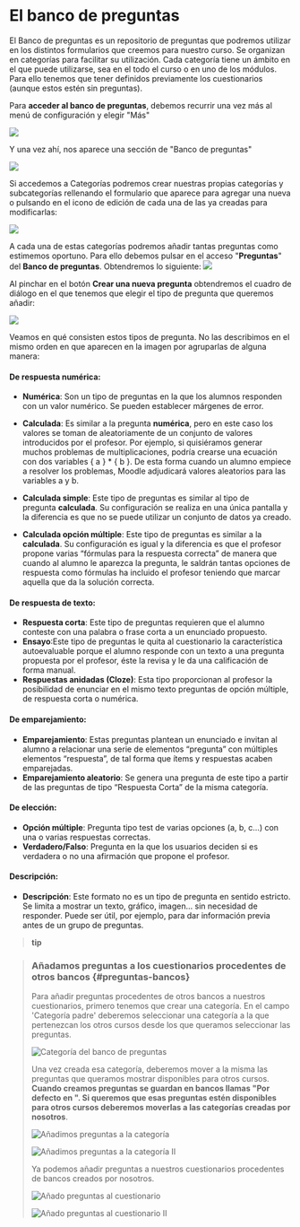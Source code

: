 
# El banco de preguntas

El Banco de preguntas es un repositorio de preguntas que podremos utilizar en los distintos formularios que creemos para nuestro curso. Se organizan en categorías para facilitar su utilización. Cada categoría tiene un ámbito en el que puede utilizarse, sea en el todo el curso o en uno de los módulos. Para ello tenemos que tener definidos previamente los cuestionarios (aunque estos estén sin preguntas).

Para **acceder al banco de preguntas**, debemos recurrir una vez más al menú de configuración y elegir "Más"

![](/assets/confCurso.png)

Y una vez ahí, nos aparece una sección de "Banco de preguntas"

![](/assets/administacionCurso1.PNG)

Si accedemos a Categorías podremos crear nuestras propias categorías y subcategorías rellenando el formulario que aparece para agregar una nueva o pulsando en el icono de edición de cada una de las ya creadas para modificarlas:

![](/assets/anadirCategoria.PNG)

A cada una de estas categorías podremos añadir tantas preguntas como estimemos oportuno. Para ello debemos pulsar en el acceso "**Preguntas**" del **Banco de preguntas**. Obtendremos lo siguiente:
![](/assets/crearPregunta.PNG)


Al pinchar en el botón **Crear una nueva pregunta** obtendremos el cuadro de diálogo en el que tenemos que elegir el tipo de pregunta que queremos añadir:

![](/assets/tiposdepreguntas.PNG)

Veamos en qué consisten estos tipos de pregunta. No las describimos en el mismo orden en que aparecen en la imagen por agruparlas de alguna manera:

#### De respuesta numérica:

- **Numérica**: Son un tipo de preguntas en la que los alumnos responden con un valor numérico. Se pueden establecer márgenes de error.

- **Calculada**: Es similar a la pregunta **numérica**, pero en este caso los valores se toman de aleatoriamente de un conjunto de valores introducidos por el profesor. Por ejemplo, si quisiéramos generar muchos problemas de multiplicaciones, podría crearse una ecuación con dos variables { a } * { b }. De esta forma cuando un alumno empiece a resolver los problemas, Moodle adjudicará valores aleatorios para las variables a y b.

- **Calculada simple**: Este tipo de preguntas es similar al tipo de pregunta **calculada**. Su configuración se realiza en una única pantalla y la diferencia es que no se puede utilizar un conjunto de datos ya creado.

- **Calculada opción múltiple**: Este tipo de preguntas es similar a la **calculada**. Su configuración es igual y la diferencia es que el profesor propone varias “fórmulas para la respuesta correcta” de manera que cuando al alumno le aparezca la pregunta, le saldrán tantas opciones de respuesta como fórmulas ha incluido el profesor teniendo que marcar aquella que da la solución correcta.

#### De respuesta de texto:

- **Respuesta corta**: Este tipo de preguntas requieren que el alumno conteste con una palabra o frase corta a un enunciado propuesto.
- **Ensayo**:Este tipo de preguntas le quita al cuestionario la característica autoevaluable porque el alumno responde con un texto a una pregunta propuesta por el profesor, éste la revisa y le da una calificación de forma manual.
- **Respuestas anidadas (Cloze)**: Esta tipo proporcionan al profesor la posibilidad de enunciar en el mismo texto preguntas de opción múltiple, de respuesta corta o numérica.

#### De emparejamiento:

- **Emparejamiento**: Estas preguntas plantean un enunciado e invitan al alumno a relacionar una serie de elementos “pregunta” con múltiples elementos “respuesta”, de tal forma que ítems y respuestas acaben emparejadas.
- **Emparejamiento aleatorio**: Se genera una pregunta de este tipo a partir de las preguntas de tipo “Respuesta Corta” de la misma categoría.

#### De elección:

- **Opción múltiple**: Pregunta tipo test de varias opciones (a, b, c…) con una o varias respuestas correctas.
- **Verdadero/Falso**: Pregunta en la que los usuarios deciden si es verdadera o no una afirmación que propone el profesor.

#### Descripción:

- **Descripción**: Este formato no es un tipo de pregunta en sentido estricto. Se limita a mostrar un texto, gráfico, imagen… sin necesidad de responder. Puede ser útil, por ejemplo, para dar información previa antes de un grupo de preguntas.

>**tip**

>### Añadamos preguntas a los cuestionarios procedentes de otros bancos {#preguntas-bancos}
>
>Para añadir preguntas procedentes de otros bancos a nuestros cuestionarios, primero tenemos que crear una categoría. En el campo 'Categoría padre' deberemos seleccionar una categoría a la que pertenezcan los otros cursos desde los que queramos seleccionar las preguntas.
>
>![Categoría del banco de preguntas](img/categoria-banco-preguntas.png)
>
>Una vez creada esa categoría, deberemos mover a la misma las preguntas que queramos mostrar disponibles para otros cursos. **Cuando creamos preguntas se guardan en bancos llamas "Por defecto en <nombre del curso>". Si queremos que esas preguntas estén disponibles para otros cursos deberemos moverlas a las categorías creadas por nosotros**.
>
>![Añadimos preguntas a la categoría](img/anado-preguntas-a-la-categoria.png)
>
>![Añadimos preguntas a la categoría II](img/anado-preguntas-a-la-categoria-II.png)
>
>Ya podemos añadir preguntas a nuestros cuestionarios procedentes de bancos creados por nosotros.
>
>![Añado preguntas al cuestionario](img/anado-pregunta-al-cuestionario.png)
>
>![Añado preguntas al cuestionario II](img/anado-pregunta-al-cuestionario-II.png)
